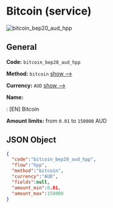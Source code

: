
# Bitcoin (service) 
![bitcoin_bep20_aud_hpp](https://static.openfintech.io/payment_methods/bitcoin_bep20_aud_hpp/logo.svg?w=400&c=v0.59.26#w200)  

## General 
 
**Code:** `bitcoin_bep20_aud_hpp` 
 
**Method:** `bitcoin` 
 [show -->](/payment-methods/bitcoin/) 
 
**Currency:** `AUD` [show -->](/currencies/AUD/) 
 
**Name:** 
 
:	[EN] Bitcoin 
 
**Amount limits:** from `0.01` to `150000` AUD 

## JSON Object 

```json
{
  "code":"bitcoin_bep20_aud_hpp",
  "flow":"hpp",
  "method":"bitcoin",
  "currency":"AUD",
  "fields":null,
  "amount_min":0.01,
  "amount_max":150000
}
```  
